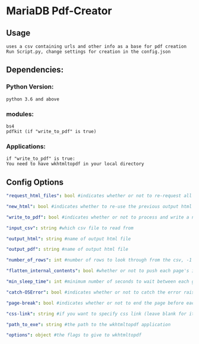 # MariaDB Pdf-Creator

## Usage
    uses a csv containing urls and other info as a base for pdf creation
    Run Script.py, change settings for creation in the config.json

## Dependencies:
### Python Version: 
    python 3.6 and above

### modules:
    bs4
    pdfkit (if "write_to_pdf" is true)

### Applications:
    if "write_to_pdf" is true:
    You need to have wkhtmltopdf in your local directory

## Config Options
```yaml
"request_html_files": bool #indicates whether or not to re-request all html files

"new_html": bool #indicates whether to re-use the previous output html file for pdf generation or to create a new one

"write_to_pdf": bool #indicates whether or not to process and write a new pdf file

"input_csv": string #which csv file to read from

"output_html": string #name of output html file

"output_pdf": string #name of output html file

"number_of_rows": int #number of rows to look through from the csv, -1 to do all rows

"flatten_internal_contents": bool #whether or not to push each page's internal contents to the left (false sometimes leads to text overlap)

"min_sleep_time": int #minimum number of seconds to wait between each get request

"catch-OSError": bool #indicates whether or not to catch the error raised by pdf (currently always raises an error)

"page-break": bool #indicates whether or not to end the page before each new pdf file (probably sucks with the new headers - haven't tested)

"css-link": string #if you want to specify css link (leave blank for it to find and fill in automatically)

"path_to_exe": string #the path to the wkhtmltopdf application

"options": object #the flags to give to wkhtmltopdf
```